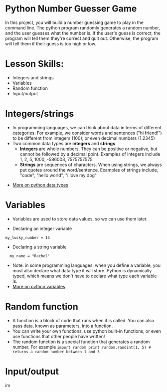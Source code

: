 # Python Number Guesser Game
In this project, you will build a number guessing game to play in the command line. The python program randomly generates a random number, and the user guesses what the number is. If the user's guess is correct, the program will tell them they're correct and quit out. Otherwise, the program will tell them if their guess is too high or low. 

# Lesson Skills:
* Integers and strings
* Variables
* Random function
* Input/output

# Integers/strings
* In programming languages, we can think about data in terms of different categories. For example, we consider words and sentences ("hi friend!") to be different from integers (100), or even decimal numbers (1.2345)
* Two common data types are **integers** and **strings**
  - **Integers** are whole numbers. They can be positive or negative, but cannot be followed by a decimal point. Examples of integers include 1, 2, 5, 1000, -586003, 7575757575
  - **Strings** are sequences of characters. When using strings, we always put quotes around the word/sentence. Examples of strings include, "code", "hello world", "i love my dog"
 - [More on python data types](https://realpython.com/python-data-types/)

# Variables
* Variables are used to store data values, so we can use them later.

* Declaring an integer variable
``` 
my_lucky_number = 15
```

* Declaring a string variable
```
  my_name = "Rachel"
 ```
* Note: in some programming languages, when you define a variable, you must also declare what data type it will store. Python is dynamically typed, which means we don't have to declare what type each variable is.
* [More on python variables](https://realpython.com/python-variables/)

# Random function
* A function is a block of code that runs when it is called. You can also pass data, known as parameters, into a function.
* You can write your own functions, use python built-in functions, or even use functions that other people have written!
* The random function is a special function that generates a random number. For example
``
import random
print random.randint(1, 5) # returns a random number between 1 and 5
``

# Input/output
im
